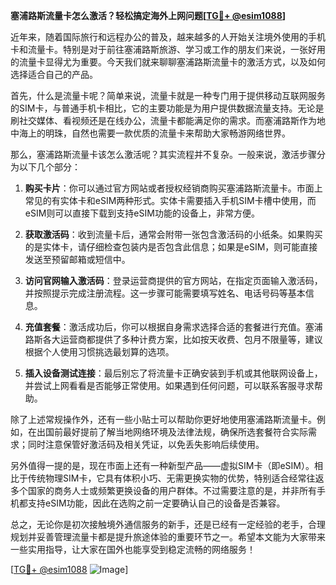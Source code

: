 **塞浦路斯流量卡怎么激活？轻松搞定海外上网问题[[TG💪+ @esim1088](https://t.me/s/esim1088)]**

近年来，随着国际旅行和远程办公的普及，越来越多的人开始关注境外使用的手机卡和流量卡。特别是对于前往塞浦路斯旅游、学习或工作的朋友们来说，一张好用的流量卡显得尤为重要。今天我们就来聊聊塞浦路斯流量卡的激活方式，以及如何选择适合自己的产品。

首先，什么是流量卡呢？简单来说，流量卡就是一种专门用于提供移动互联网服务的SIM卡，与普通手机卡相比，它的主要功能是为用户提供数据流量支持。无论是刷社交媒体、看视频还是在线办公，流量卡都能满足你的需求。而塞浦路斯作为地中海上的明珠，自然也需要一款优质的流量卡来帮助大家畅游网络世界。

那么，塞浦路斯流量卡该怎么激活呢？其实流程并不复杂。一般来说，激活步骤分为以下几个部分：

1. **购买卡片**：你可以通过官方网站或者授权经销商购买塞浦路斯流量卡。市面上常见的有实体卡和eSIM两种形式。实体卡需要插入手机SIM卡槽中使用，而eSIM则可以直接下载到支持eSIM功能的设备上，非常方便。

2. **获取激活码**：收到流量卡后，通常会附带一张包含激活码的小纸条。如果购买的是实体卡，请仔细检查包装内是否包含此信息；如果是eSIM，则可能直接发送至预留邮箱或短信中。

3. **访问官网输入激活码**：登录运营商提供的官方网站，在指定页面输入激活码，并按照提示完成注册流程。这一步骤可能需要填写姓名、电话号码等基本信息。

4. **充值套餐**：激活成功后，你可以根据自身需求选择合适的套餐进行充值。塞浦路斯各大运营商都提供了多种计费方案，比如按天收费、包月不限量等，建议根据个人使用习惯挑选最划算的选项。

5. **插入设备测试连接**：最后别忘了将流量卡正确安装到手机或其他联网设备上，并尝试上网看看是否能够正常使用。如果遇到任何问题，可以联系客服寻求帮助。

除了上述常规操作外，还有一些小贴士可以帮助你更好地使用塞浦路斯流量卡。例如，在出国前最好提前了解当地网络环境及法律法规，确保所选套餐符合实际需求；同时注意保管好激活码及相关凭证，以免丢失影响后续使用。

另外值得一提的是，现在市面上还有一种新型产品——虚拟SIM卡（即eSIM）。相比于传统物理SIM卡，它具有体积小巧、无需更换实物的优势，特别适合经常往返多个国家的商务人士或频繁更换设备的用户群体。不过需要注意的是，并非所有手机都支持eSIM功能，因此在选购之前一定要确认自己的设备是否兼容。

总之，无论你是初次接触境外通信服务的新手，还是已经有一定经验的老手，合理规划并妥善管理流量卡都是提升旅途体验的重要环节之一。希望本文能为大家带来一些实用指导，让大家在国外也能享受到稳定流畅的网络服务！

[[TG💪+ @esim1088](https://t.me/s/esim1088) ![Image](https://i.postimg.cc/4NQfJmqS/Snipaste-2025-05-13-00-14-12.png)]